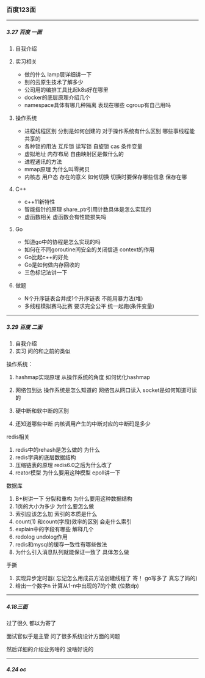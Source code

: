 ### 百度123面

---

##### 3.27 百度 一面 

1. 自我介绍
2. 实习相关
   - 做的什么 lamp层详细讲一下
   - 别的云原生技术了解多少
   - 公司用的编排工具比起k8s好在哪里
   - docker的底层原理介绍几个
   - namespace具体有哪几种隔离 表现在哪些 cgroup有自己用吗
3. 操作系统
   - 进程线程区别  分别是如何创建的 对于操作系统有什么区别 哪些事线程能共享的
   - 各种锁的用法 互斥锁 读写锁 自旋锁 cas 条件变量
   - 虚拟地址 内存布局 自由映射区是做什么的
   - 进程通讯的方法
   - mmap原理 为什么叫零拷贝
   - 内核态 用户态 存在的意义 如何切换 切换时要保存哪些信息 保存在哪

4. C++
   - c++11新特性
   - 智能指针的原理 share_ptr引用计数具体是怎么实现的
   - 虚函数相关 虚函数会有性能损失吗
5. Go
   - 知道go中的协程是怎么实现的吗
   - 如何在不同goroutine间安全的关闭信道 context的作用
   - Go比起c++的好处
   - Go是如何做内存回收的
   - 三色标记法讲一下
6. 做题
   - N个升序链表合并成1个升序链表 不能用暴力法(堆)
   - 多线程模拟赛马比赛 要求完全公平 统一起跑(条件变量)

---

##### 3.29 百度 二面 

1. 自我介绍
2. 实习 问的和之前的类似



操作系统：

1. hashmap实现原理 从操作系统的角度 如何优化hashmap

2. 网络包到达 操作系统是怎么知道的 网络包从网口读入 socket是如何知道可读的

3. 硬中断和软中断的区别

4. 还知道哪些中断 内核调用产生的中断对应的中断码是多少

   

redis相关

1. redis中的rehash是怎么做的 为什么
2. redis字典的底层数据结构
3. 压缩链表的原理 redis6.0之后为什么改了
4. reator模型 为什么要用这种模型 epoll讲一下



数据库

1. B+树讲一下 分裂和重构 为什么要用这种数据结构 
2. 1页的大小为多少 为什么要怎么做
3. 索引应该怎么加 索引的本质是什么
4. count(1) 和count(字段)效率的区别 会走什么索引
5. explain中的字段有哪些 解释几个
6. redolog undolog作用
7. redis和mysql的缓存一致性有哪些做法 
8. 为什么引入消息队列就能保证一致了 具体怎么做



手撕

1. 实现异步定时器( 忘记怎么用成员方法创建线程了 寄！ go写多了 真忘了妈的)
2. 给出一个数字n 计算从1-n中出现的7的个数 (位数dp)

---

##### 4.18三面

过了很久 都以为寄了

面试官似乎是主管 问了很多系统设计方面的问题

然后详细的介绍业务啥的 没啥好说的

---

##### 4.24 oc



